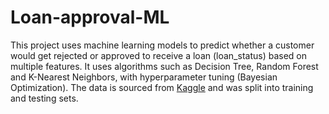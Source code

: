 # Loan-approval-ML

This project uses machine learning models to predict whether a customer would get rejected or approved to receive a loan (loan_status) based on multiple features. It uses algorithms such as Decision Tree, Random Forest and K-Nearest Neighbors, with hyperparameter tuning (Bayesian Optimization). The data is sourced from [Kaggle](https://www.kaggle.com/datasets/architsharma01/loan-approval-prediction-dataset) and was split into training and testing sets.
